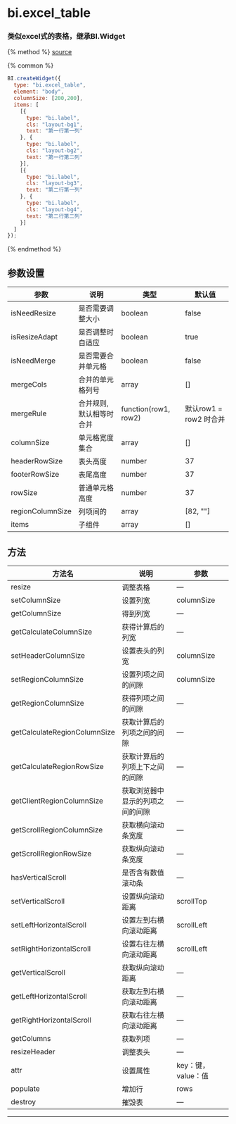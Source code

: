 # bi.excel_table

### 类似excel式的表格，继承BI.Widget

{% method %}
[source](https://jsfiddle.net/fineui/cbmv07g4/)

{% common %}
```javascript
BI.createWidget({
  type: "bi.excel_table",
  element: "body",
  columnSize: [200,200],
  items: [
    [{
      type: "bi.label",
      cls: "layout-bg1",
      text: "第一行第一列"
    }, {
      type: "bi.label",
      cls: "layout-bg2",
      text: "第一行第二列"
    }],
    [{
      type: "bi.label",
      cls: "layout-bg3",
      text: "第二行第一列"
    }, {
      type: "bi.label",
      cls: "layout-bg4",
      text: "第二行第二列"
    }]
  ] 
});
```

{% endmethod %}

## 参数设置
| 参数               | 说明            | 类型                   | 默认值               |
| ---------------- | ------------- | -------------------- | ----------------- |
| isNeedResize     | 是否需要调整大小      | boolean              | false             |
| isResizeAdapt    | 是否调整时自适应      | boolean              | true              |
| isNeedMerge      | 是否需要合并单元格     | boolean              | false             |
| mergeCols        | 合并的单元格列号      | array                | []                |
| mergeRule        | 合并规则, 默认相等时合并 | function(row1, row2) | 默认row1 = row2 时合并 |
| columnSize       | 单元格宽度集合       | array                | []                |
| headerRowSize    | 表头高度          | number               | 37                |
| footerRowSize    | 表尾高度          | number               | 37                |
| rowSize          | 普通单元格高度       | number               | 37                |
| regionColumnSize | 列项间的          | array                | [82, ""]          |
| items            | 子组件           | array                | []                |

## 方法
| 方法名                          | 说明               | 参数            |
| ---------------------------- | ---------------- | ------------- |
| resize                       | 调整表格             | —             |
| setColumnSize                | 设置列宽             | columnSize    |
| getColumnSize                | 得到列宽             | —             |
| getCalculateColumnSize       | 获得计算后的列宽         | —             |
| setHeaderColumnSize          | 设置表头的列宽          | columnSize    |
| setRegionColumnSize          | 设置列项之间的间隙        | columnSize    |
| getRegionColumnSize          | 获得列项之间的间隙        | —             |
| getCalculateRegionColumnSize | 获取计算后的列项之间的间隙    | —             |
| getCalculateRegionRowSize    | 获取计算后的列项上下之间的间隙  | —             |
| getClientRegionColumnSize    | 获取浏览器中显示的列项之间的间隙 | —             |
| getScrollRegionColumnSize    | 获取横向滚动条宽度        | —             |
| getScrollRegionRowSize       | 获取纵向滚动条宽度        | —             |
| hasVerticalScroll            | 是否含有数值滚动条        | —             |
| setVerticalScroll            | 设置纵向滚动距离         | scrollTop     |
| setLeftHorizontalScroll      | 设置左到右横向滚动距离      | scrollLeft    |
| setRightHorizontalScroll     | 设置右往左横向滚动距离      | scrollLeft    |
| getVerticalScroll            | 获取纵向滚动距离         | —             |
| getLeftHorizontalScroll      | 获取左到右横向滚动距离      | —             |
| getRightHorizontalScroll     | 获取右往左横向滚动距离      | —             |
| getColumns                   | 获取列项             | —             |
| resizeHeader                 | 调整表头             | —             |
| attr                         | 设置属性             | key：键，value：值 |
| populate                     | 增加行              | rows          |
| destroy                      | 摧毁表              | —             |

---


